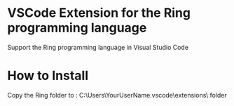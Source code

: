 # VSCode Extension for the Ring programming language

Support the Ring programming language in Visual Studio Code

# How to Install

Copy the Ring folder to : C:\Users\YourUserName\.vscode\extensions\ folder



